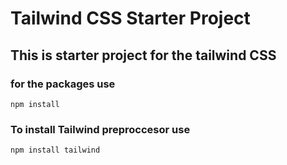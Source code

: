 # Tailwind CSS Starter Project
## This is starter project for the tailwind CSS

### for the packages use

`npm install`

### To install Tailwind preproccesor use 

`npm install tailwind`





